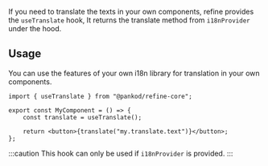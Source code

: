 If you need to translate the texts in your own components, refine provides the `useTranslate` hook, It returns the translate method from `i18nProvider` under the hood.

## Usage

You can use the features of your own i18n library for translation in your own components.

```tsx 
import { useTranslate } from "@pankod/refine-core";

export const MyComponent = () => {
    const translate = useTranslate();

    return <button>{translate("my.translate.text")}</button>;
};
```

:::caution
This hook can only be used if `i18nProvider` is provided.
:::
